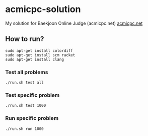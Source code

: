 # acmicpc-solution
My solution for Baekjoon Online Judge (acmicpc.net)
[acmicpc.net](https://www.acmicpc.net/)

## How to run?
```
sudo apt-get install colordiff
sudo apt-get install scm racket
sudo apt-get install clang
```

### Test all problems
```
./run.sh test all
```

### Test specific problem
```
./run.sh test 1000
```

### Run specific problem
```
./run.sh run 1000
```

